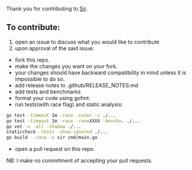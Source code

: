 Thank you for contributing to [Sir](https://github.com/komuw/sir/pull/11).                     


## To contribute:             

1. open an issue to discuss what you would like to contribute
2. upon approval of the said issue:
- fork this repo.
- make the changes you want on your fork.
- your changes should have backward compatibility in mind unless it is impossible to do so.
- add release notes to .github/RELEASE_NOTES.md
- add tests and benchmarks
- format your code using gofmt:                                          
- run tests(with race flag) and static analysis:
```bash
go test -timeout 1m -race -cover -v ./...
go test -timeout 1m -race -run=XXXX -bench=. ./...
go vet -v -all -shadow ./...
staticcheck -tests -show-ignored ./...
go build --race -o sir cmd/main.go
```
- open a pull request on this repo.          
          
NB: I make no commitment of accepting your pull requests.                 

